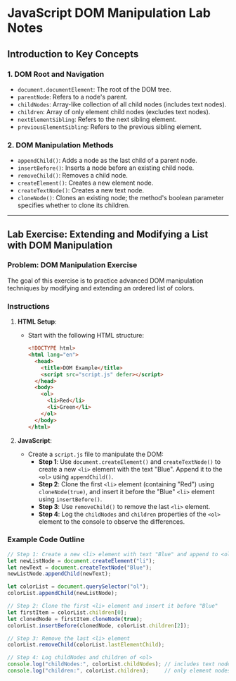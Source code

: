 # JavaScript DOM Manipulation Lab Notes

## Introduction to Key Concepts

### 1. DOM Root and Navigation
- `document.documentElement`: The root of the DOM tree.
- `parentNode`: Refers to a node's parent.
- `childNodes`: Array-like collection of all child nodes (includes text nodes).
- `children`: Array of only element child nodes (excludes text nodes).
- `nextElementSibling`: Refers to the next sibling element.
- `previousElementSibling`: Refers to the previous sibling element.

### 2. DOM Manipulation Methods
- `appendChild()`: Adds a node as the last child of a parent node.
- `insertBefore()`: Inserts a node before an existing child node.
- `removeChild()`: Removes a child node.
- `createElement()`: Creates a new element node.
- `createTextNode()`: Creates a new text node.
- `cloneNode()`: Clones an existing node; the method's boolean parameter specifies whether to clone its children.

---

## Lab Exercise: Extending and Modifying a List with DOM Manipulation

### Problem: DOM Manipulation Exercise

The goal of this exercise is to practice advanced DOM manipulation techniques by modifying and extending an ordered list of colors.


### Instructions
1. **HTML Setup**:
   - Start with the following HTML structure:
     ```html
     <!DOCTYPE html>
     <html lang="en">
       <head>
         <title>DOM Example</title>
         <script src="script.js" defer></script>
       </head>
       <body>
         <ol>
           <li>Red</li>
           <li>Green</li>
         </ol>
       </body>
     </html>
     ```

2. **JavaScript**:
   - Create a `script.js` file to manipulate the DOM:
     - **Step 1**: Use `document.createElement()` and `createTextNode()` to create a new `<li>` element with the text "Blue". Append it to the `<ol>` using `appendChild()`.
     - **Step 2**: Clone the first `<li>` element (containing "Red") using `cloneNode(true)`, and insert it before the "Blue" `<li>` element using `insertBefore()`.
     - **Step 3**: Use `removeChild()` to remove the last `<li>` element.
     - **Step 4**: Log the `childNodes` and `children` properties of the `<ol>` element to the console to observe the differences.

### Example Code Outline

```javascript
// Step 1: Create a new <li> element with text "Blue" and append to <ol>
let newListNode = document.createElement("li");
let newText = document.createTextNode("Blue");
newListNode.appendChild(newText);

let colorList = document.querySelector("ol");
colorList.appendChild(newListNode);

// Step 2: Clone the first <li> element and insert it before "Blue"
let firstItem = colorList.children[0];
let clonedNode = firstItem.cloneNode(true);
colorList.insertBefore(clonedNode, colorList.children[2]);

// Step 3: Remove the last <li> element
colorList.removeChild(colorList.lastElementChild);

// Step 4: Log childNodes and children of <ol>
console.log("childNodes:", colorList.childNodes); // includes text nodes
console.log("children:", colorList.children);     // only element nodes
